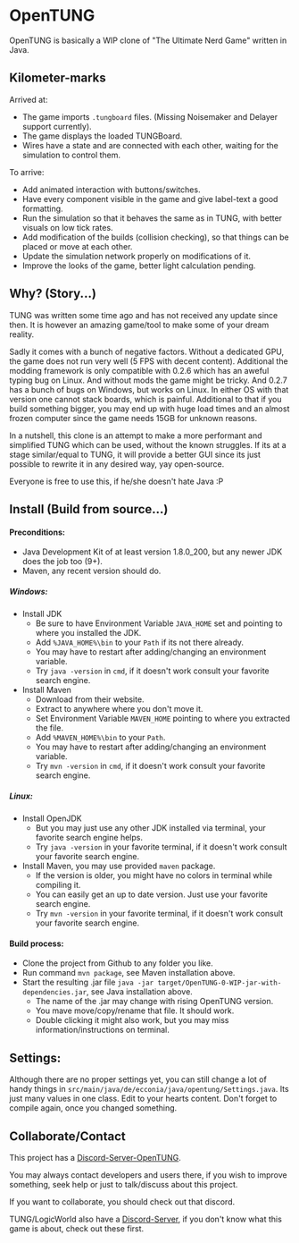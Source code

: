 # OpenTUNG

OpenTUNG is basically a WIP clone of "The Ultimate Nerd Game" written in Java.

## Kilometer-marks

Arrived at:
- The game imports `.tungboard` files. (Missing Noisemaker and Delayer support currently).
- The game displays the loaded TUNGBoard.
- Wires have a state and are connected with each other, waiting for the simulation to control them.

To arrive:
- Add animated interaction with buttons/switches.
- Have every component visible in the game and give label-text a good formatting.
- Run the simulation so that it behaves the same as in TUNG, with better visuals on low tick rates.
- Add modification of the builds (collision checking), so that things can be placed or move at each other.
- Update the simulation network properly on modifications of it.
- Improve the looks of the game, better light calculation pending.

## Why? (Story...)

TUNG was written some time ago and has not received any update since then.
It is however an amazing game/tool to make some of your dream reality.

Sadly it comes with a bunch of negative factors.
Without a dedicated GPU, the game does not run very well (5 FPS with decent content).
Additional the modding framework is only compatible with 0.2.6 which has an aweful typing bug on Linux. And without mods the game might be tricky.
And 0.2.7 has a bunch of bugs on Windows, but works on Linux. In either OS with that version one cannot stack boards, which is painful.
Additional to that if you build something bigger, you may end up with huge load times and an almost frozen computer since the game needs 15GB for unknown reasons.

In a nutshell, this clone is an attempt to make a more performant and simplified TUNG which can be used, without the known struggles.
If its at a stage similar/equal to TUNG, it will provide a better GUI since its just possible to rewrite it in any desired way, yay open-source.

Everyone is free to use this, if he/she doesn't hate Java :P

## Install (Build from source...)

#### Preconditions:

- Java Development Kit of at least version 1.8.0_200, but any newer JDK does the job too (9+).
- Maven, any recent version should do.

##### Windows:

- Install JDK
  - Be sure to have Environment Variable `JAVA_HOME` set and pointing to where you installed the JDK.
  - Add `%JAVA_HOME%\bin` to your `Path` if its not there already.
  - You may have to restart after adding/changing an environment variable.
  - Try `java -version` in `cmd`, if it doesn't work consult your favorite search engine.
- Install Maven
  - Download from their website.
  - Extract to anywhere where you don't move it.
  - Set Environment Variable `MAVEN_HOME` pointing to where you extracted the file.
  - Add `%MAVEN_HOME%\bin` to your `Path`.
  - You may have to restart after adding/changing an environment variable.
  - Try `mvn -version` in `cmd`, if it doesn't work consult your favorite search engine.

##### Linux:

- Install OpenJDK
  - But you may just use any other JDK installed via terminal, your favorite search engine helps.
  - Try `java -version` in your favorite terminal, if it doesn't work consult your favorite search engine.
- Install Maven, you may use provided `maven` package.
  - If the version is older, you might have no colors in terminal while compiling it.
  - You can easily get an up to date version. Just use your favorite search engine.
  - Try `mvn -version` in your favorite terminal, if it doesn't work consult your favorite search engine.

#### Build process:

- Clone the project from Github to any folder you like.
- Run command `mvn package`, see Maven installation above.
- Start the resulting .jar file `java -jar target/OpenTUNG-0-WIP-jar-with-dependencies.jar`, see Java installation above.
  - The name of the .jar may change with rising OpenTUNG version.
  - You mave move/copy/rename that file. It should work.
  - Double clicking it might also work, but you may miss information/instructions on terminal.

## Settings:

Although there are no proper settings yet, you can still change a lot of handy things in `src/main/java/de/ecconia/java/opentung/Settings.java`. Its just many values in one class. Edit to your hearts content.
Don't forget to compile again, once you changed something.

## Collaborate/Contact

This project has a [Discord-Server-OpenTUNG](https://discord.gg/C5Qkk53).

You may always contact developers and users there, if you wish to improve something, seek help or just to talk/discuss about this project.

If you want to collaborate, you should check out that discord.

TUNG/LogicWorld also have a [Discord-Server](https://discord.gg/C5Qkk53), if you don't know what this game is about, check out these first.
